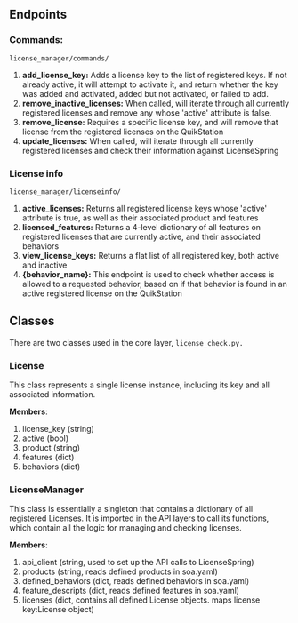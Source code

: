<!-- Copyright @ 2023 Overland Storage, Inc. dba Overland-Tandberg. All rights reserved. -->
## Endpoints
### Commands:
```license_manager/commands/```
1. **add_license_key:** Adds a license key to the list of registered keys. If not already active, it will attempt to activate it, and return whether the key was added and activated, added but not activated, or failed to add. 
2. **remove_inactive_licenses:** When called, will iterate through all currently registered licenses and remove any whose 'active' attribute is false.
3. **remove_license:** Requires a specific license key, and will remove that license from the registered licenses on the QuikStation
4. **update_licenses:** When called, will iterate through all currently registered licenses and check their information against LicenseSpring

### License info
```license_manager/licenseinfo/```
1. **active_licenses:** Returns all registered license keys whose 'active' attribute is true, as well as their associated product and features
2. **licensed_features:** Returns a 4-level dictionary of all features on registered licenses that are currently active, and their associated behaviors
3. **view_license_keys:** Returns a flat list of all registered key, both active and inactive
4. **{behavior_name}:** This endpoint is used to check whether access is allowed to a requested behavior, based on if that behavior is found in an active registered license on the QuikStation

## Classes
There are two classes used in the core layer, ```license_check.py.```

### License
This class represents a single license instance, including its key and all associated information.

**Members**:
1. license_key (string)
2. active (bool)
3. product (string)
4. features (dict)
5. behaviors (dict)

### LicenseManager
This class is essentially a singleton that contains a dictionary of all registered Licenses. It is imported in the API layers to call its functions,
which contain all the logic for managing and checking licenses. 

**Members**:
1. api_client (string, used to set up the API calls to LicenseSpring)
2. products (string, reads defined products in soa.yaml)
3. defined_behaviors (dict, reads defined behaviors in soa.yaml)
4. feature_descripts (dict, reads defined features in soa.yaml)
5. licenses (dict, contains all defined License objects. maps license key:License object)